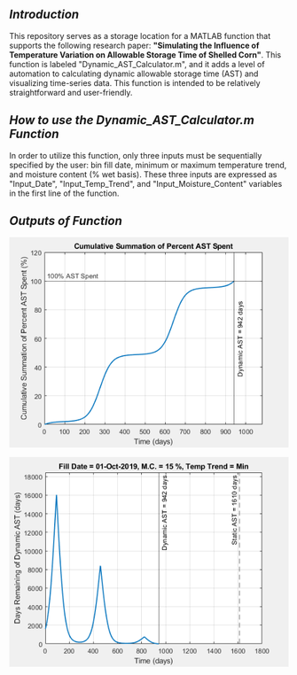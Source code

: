 ## _Introduction_

This repository serves as a storage location for a MATLAB function that supports the following research paper: **"Simulating the Influence of Temperature Variation on Allowable Storage Time of Shelled Corn"**.  This function is labeled "Dynamic_AST_Calculator.m", and it adds a level of automation to calculating dynamic allowable storage time (AST) and visualizing time-series data.  This function is intended to be relatively straightforward and user-friendly.

## _How to use the Dynamic_AST_Calculator.m Function_

In order to utilize this function, only three inputs must be sequentially specified by the user: bin fill date, minimum or maximum temperature trend, and moisture content (% wet basis).  These three inputs are expressed as "Input_Date", "Input_Temp_Trend", and "Input_Moisture_Content" variables in the first line of the function.

## _Outputs of Function_

![image](Example_Outputs_of_Dynamic_AST_Function/Figure_1_Example_Output.PNG "Figure 1 Example Output")

![image](Example_Outputs_of_Dynamic_AST_Function/Figure_2_Example_Output.PNG "Figure 2 Example Output")

